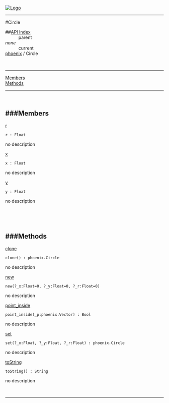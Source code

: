 
[![Logo](../../images/logo.png)](../../index.html)

---

#Circle


##[API Index](../../api/index.html#phoenix)   
&emsp;&emsp;&emsp;parent    
_none_   
&emsp;&emsp;&emsp;current    
[phoenix](./) / Circle

<br/>

---


[Members](#Members)   
[Methods](#Methods)   


---

&nbsp;   

<a class="lift" name="Members" ></a>
###Members   
---
<a class="lift" name="r" href="#r">r</a>



`r : Float`

<span class="small_desc_flat"> no description </span>   

<a class="lift" name="x" href="#x">x</a>



`x : Float`

<span class="small_desc_flat"> no description </span>   

<a class="lift" name="y" href="#y">y</a>



`y : Float`

<span class="small_desc_flat"> no description </span>   

&nbsp;   

&nbsp;   

<a class="lift" name="Methods" ></a>
###Methods   
---
<a class="lift" name="clone" href="#clone">clone</a>



`clone() : phoenix.Circle`

<span class="small_desc_flat"> no description </span>   

<a class="lift" name="new" href="#new">new</a>



`new(?_x:Float=0, ?_y:Float=0, ?_r:Float=0) `

<span class="small_desc_flat"> no description </span>   

<a class="lift" name="point_inside" href="#point_inside">point_inside</a>



`point_inside(_p:phoenix.Vector) : Bool`

<span class="small_desc_flat"> no description </span>   

<a class="lift" name="set" href="#set">set</a>



`set(?_x:Float, ?_y:Float, ?_r:Float) : phoenix.Circle`

<span class="small_desc_flat"> no description </span>   

<a class="lift" name="toString" href="#toString">toString</a>



`toString() : String`

<span class="small_desc_flat"> no description </span>   



&nbsp;
&nbsp;
&nbsp;

---  


&nbsp;   
&nbsp;   